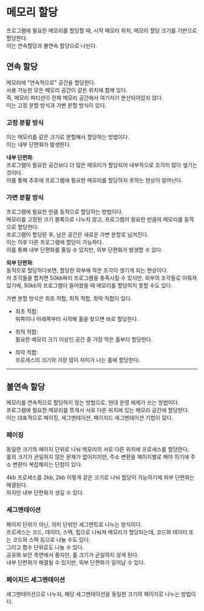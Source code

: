 # 메모리 할당

프로그램에 필요한 메모리를 할당할 때, 시작 메모리 위치, 메모리 할당 크기를 기반으로 할당한다. <br />
이는 연속할당과 불연속 할당으로 나뉜다.

## 연속 할당

메모리에 "연속적으로" 공간을 할당한다. <br />
사용 가능한 모든 메모리 공간이 같은 위치에 함께 있다. <br />
즉, 메모리 파티션이 전체 메모리 공간에서 여기저기 분산되어있지 않다. <br />
이는 고정 분할 방식과 가변 분할 방식이 있다.

### 고정 분할 방식

이는 메모리를 같은 크기로 분할해서 할당하는 방법이다. <br />
이는 내부 단편화가 발생한다.

**내부 단편화**: <br />
프로그램이 필요한 공간보다 더 많은 메모리가 할당되어 내부적으로 조각이 많이 생기는 것이다. <br />
이를 통해 추후에 프로그램에 필요한 메모리를 할당하지 못하는 현상이 일어난다.

### 가변 분할 방식

프로그램에 필요한 만큼 동적으로 할당하는 방법이다. <br />
메모리를 고정된 크기 블록으로 나누지 않고, 프로그램이 필요한 만큼의 메모리를 동적으로 할당한다. <br />
프로그램이 할당된 후, 남은 공간은 새로운 가변 분할로 남겨진다. <br />
이는 이후 다른 프로그램에 할당이 가능하다. <br />
이를 통해 내부 단편화를 줄일 수 있지만, 외부 단편화가 발생할 수 있다.

**외부 단편화**: <br />
동적으로 할당하다보면, 할당한 외부에 작은 조각이 생기게 되는 현상이다. <br />
저 조각들을 합치면 50kb짜리 프로그램을 충족시킬 수 있지만, 외부의 조각들로 이뤄져 있기에, 50kb의 프로그램이 들어왔을 때 메모리를 할당하지 못할 수도 있다.

가변 분할 방식은 최초 적합, 최적 적합, 최악 적합이 있다.

- 최초 적합: <br />
  위쪽이나 아래쪽부터 시작해 홀을 찾으면 바로 할당한다.

- 최적 적합: <br />
  필요한 메모리 크기 이상인 공간 중 가장 작은 홀부터 할당한다.

- 최악 적합: <br />
  프로세스의 크기와 가장 많이 차이가 나는 홀에 할당한다.

---

## 불연속 할당

메모리를 연속적으로 할당하지 않는 방법으로, 현대 운영 체제가 쓰는 방법이다. <br />
프로그램에 필요한 메모리를 쪼개서 서로 다른 위치에 있는 메모리 공간에 할당한다. <br />
이는 대표적으로 페이징, 세그멘테이션, 페이지드 세그멘테이션 기법이 있다.

### 페이징

동일한 크기의 페이지 단위로 나눠 메모리의 서로 다른 위치에 프로세스를 할당한다. <br />
홀의 크기가 균일하지 않은 문제가 없어지지만, 주소 변환을 페이지별로 해야 하기에 주소 변환이 복잡해지는 단점이 있다.

4kb 프로세스를 2kb, 2kb 이렇게 같은 크기로 나눠 할당이 가능하기에 외부 단편화는 해결된다. <br />
하지만 내부 단편화가 생길 수 있다.

### 세그멘테이션

페이지 단위가 아닌, 의미 단위인 세그먼트로 나누는 방식이다. <br />
프로세스는 코드, 데이터, 스택, 힙으로 나눠져 메모리가 할당되는데, 코드와 데이터 또는 코드와 스택 등으로 나눌 수도 있다. <br />
그리고 함수 단위로도 나눌 수 있다. <br />
공유와 보안 측면에서 좋지만, 홀 크기가 균일하지 않게 된다. <br />
내부 단편화가 해결될 수 있지만, 외부 단편화가 일어날 수 있다.

### 페이지드 세그멘테이션

세그멘테이션으로 나누되, 해당 세그멘테이션을 동일한 크기의 페이지로 나누는 방법이다.
